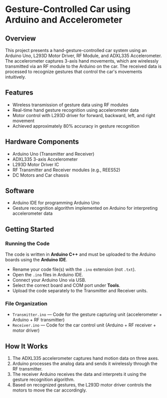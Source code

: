 # Gesture-Controlled Car using Arduino and Accelerometer

## Overview
This project presents a hand-gesture-controlled car system using an Arduino Uno, L293D Motor Driver, RF Module, and ADXL335 Accelerometer. The accelerometer captures 3-axis hand movements, which are wirelessly transmitted via an RF module to the Arduino on the car. The received data is processed to recognize gestures that control the car's movements intuitively.

## Features
- Wireless transmission of gesture data using RF modules
- Real-time hand gesture recognition using accelerometer data
- Motor control with L293D driver for forward, backward, left, and right movement
- Achieved approximately 80% accuracy in gesture recognition

## Hardware Components
- Arduino Uno (Transmitter and Receiver)
- ADXL335 3-axis Accelerometer
- L293D Motor Driver IC
- RF Transmitter and Receiver modules (e.g., REES52)
- DC Motors and Car chassis

## Software
- Arduino IDE for programming Arduino Uno
- Gesture recognition algorithm implemented on Arduino for interpreting accelerometer data

## Getting Started

### Running the Code
The code is written in **Arduino C++** and must be uploaded to the Arduino boards using the **Arduino IDE**.

- Rename your code file(s) with the `.ino` extension (not `.txt`).
- Open the `.ino` files in Arduino IDE.
- Connect your Arduino Uno via USB.
- Select the correct board and COM port under **Tools**.
- Upload the code separately to the Transmitter and Receiver units.

### File Organization
- `Transmitter.ino` — Code for the gesture capturing unit (accelerometer + Arduino + RF transmitter)
- `Receiver.ino` — Code for the car control unit (Arduino + RF receiver + motor driver)

## How It Works
1. The ADXL335 accelerometer captures hand motion data on three axes.
2. Arduino processes the analog data and sends it wirelessly through the RF transmitter.
3. The receiver Arduino receives the data and interprets it using the gesture recognition algorithm.
4. Based on recognized gestures, the L293D motor driver controls the motors to move the car accordingly.
